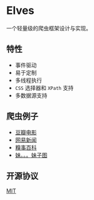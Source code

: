 # Elves

一个轻量级的爬虫框架设计与实现。

## 特性

- 事件驱动
- 易于定制
- 多线程执行
- `CSS` 选择器和 `XPath` 支持
- 多数据源支持

## 爬虫例子

- [豆瓣电影]()
- [网易新闻]()
- [糗事百科]()
- [妹。。。妹子图]()

## 开源协议

[MIT](LICENSE)